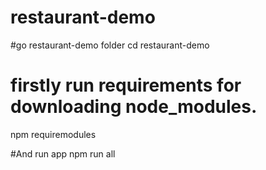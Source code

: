 # restaurant-demo
#go  restaurant-demo folder
cd  restaurant-demo 

# firstly run requirements for downloading node_modules.
npm requiremodules

#And run app
npm run all
